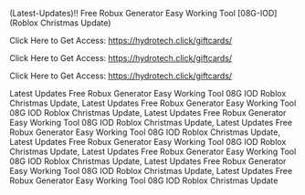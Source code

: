 (Latest-Updates)!! Free Robux Generator Easy Working Tool [08G-IOD] (Roblox Christmas Update)

Click Here to Get Access: https://hydrotech.click/giftcards/

Click Here to Get Access: https://hydrotech.click/giftcards/

Click Here to Get Access: https://hydrotech.click/giftcards/

 Latest Updates Free Robux Generator Easy Working Tool 08G IOD Roblox Christmas Update, Latest Updates Free Robux Generator Easy Working Tool 08G IOD Roblox Christmas Update, Latest Updates Free Robux Generator Easy Working Tool 08G IOD Roblox Christmas Update, Latest Updates Free Robux Generator Easy Working Tool 08G IOD Roblox Christmas Update, Latest Updates Free Robux Generator Easy Working Tool 08G IOD Roblox Christmas Update, Latest Updates Free Robux Generator Easy Working Tool 08G IOD Roblox Christmas Update, Latest Updates Free Robux Generator Easy Working Tool 08G IOD Roblox Christmas Update, Latest Updates Free Robux Generator Easy Working Tool 08G IOD Roblox Christmas Update
